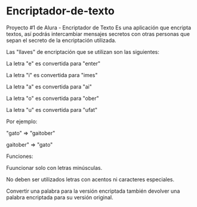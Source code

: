 # Encriptador-de-texto
Proyecto #1 de Alura - Encriptador de Texto
Es una aplicación que encripta textos, así podrás intercambiar mensajes secretos con otras personas que sepan el secreto de la encriptación utilizada.

Las "llaves" de encriptación que se utilizan son las siguientes:

La letra "e" es convertida para "enter"

La letra "i" es convertida para "imes"

La letra "a" es convertida para "ai"

La letra "o" es convertida para "ober"

La letra "u" es convertida para "ufat"


Por ejemplo:

"gato" => "gaitober" 

gaitober" => "gato"

Funciones:

Fuuncionar solo con letras minúsculas.

No deben ser utilizados letras con acentos ni caracteres especiales.

Convertir una palabra para la versión encriptada también devolver una palabra encriptada para su versión original.

